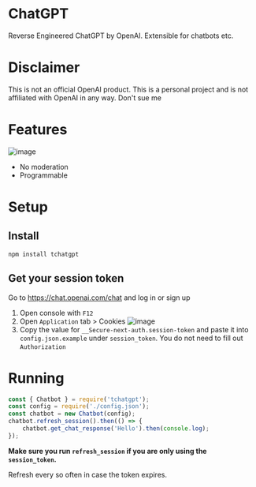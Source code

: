 # ChatGPT
Reverse Engineered ChatGPT by OpenAI. Extensible for chatbots etc.

# Disclaimer
This is not an official OpenAI product. This is a personal project and is not affiliated with OpenAI in any way. Don't sue me

# Features
![image](https://user-images.githubusercontent.com/36258159/205534498-acc59484-c4b4-487d-89a7-d7b884af709b.png)
- No moderation
- Programmable

# Setup
## Install
`npm install tchatgpt`
## Get your session token
Go to https://chat.openai.com/chat and log in or sign up
1. Open console with `F12`
2. Open `Application` tab > Cookies
![image](https://user-images.githubusercontent.com/36258159/205494773-32ef651a-994d-435a-9f76-a26699935dac.png)
3. Copy the value for `__Secure-next-auth.session-token` and paste it into `config.json.example` under `session_token`. You do not need to fill out `Authorization`

# Running
```js
const { Chatbot } = require('tchatgpt');
const config = require('./config.json');
const chatbot = new Chatbot(config);
chatbot.refresh_session().then(() => {
    chatbot.get_chat_response('Hello').then(console.log);
});
```
**Make sure you run `refresh_session` if you are only using the `session_token`.**

Refresh every so often in case the token expires.
